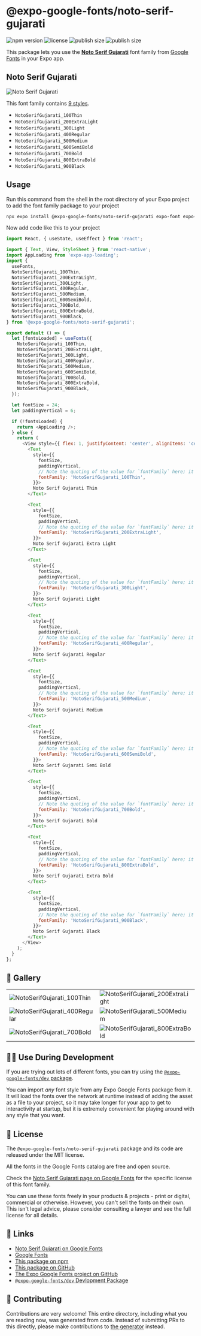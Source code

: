 # @expo-google-fonts/noto-serif-gujarati

![npm version](https://flat.badgen.net/npm/v/@expo-google-fonts/noto-serif-gujarati)
![license](https://flat.badgen.net/github/license/expo/google-fonts)
![publish size](https://flat.badgen.net/packagephobia/install/@expo-google-fonts/noto-serif-gujarati)
![publish size](https://flat.badgen.net/packagephobia/publish/@expo-google-fonts/noto-serif-gujarati)

This package lets you use the [**Noto Serif Gujarati**](https://fonts.google.com/specimen/Noto+Serif+Gujarati) font family from [Google Fonts](https://fonts.google.com/) in your Expo app.

## Noto Serif Gujarati

![Noto Serif Gujarati](./font-family.png)

This font family contains [9 styles](#-gallery).

- `NotoSerifGujarati_100Thin`
- `NotoSerifGujarati_200ExtraLight`
- `NotoSerifGujarati_300Light`
- `NotoSerifGujarati_400Regular`
- `NotoSerifGujarati_500Medium`
- `NotoSerifGujarati_600SemiBold`
- `NotoSerifGujarati_700Bold`
- `NotoSerifGujarati_800ExtraBold`
- `NotoSerifGujarati_900Black`

## Usage

Run this command from the shell in the root directory of your Expo project to add the font family package to your project
```sh
npx expo install @expo-google-fonts/noto-serif-gujarati expo-font expo-app-loading
```

Now add code like this to your project
```js
import React, { useState, useEffect } from 'react';

import { Text, View, StyleSheet } from 'react-native';
import AppLoading from 'expo-app-loading';
import {
  useFonts,
  NotoSerifGujarati_100Thin,
  NotoSerifGujarati_200ExtraLight,
  NotoSerifGujarati_300Light,
  NotoSerifGujarati_400Regular,
  NotoSerifGujarati_500Medium,
  NotoSerifGujarati_600SemiBold,
  NotoSerifGujarati_700Bold,
  NotoSerifGujarati_800ExtraBold,
  NotoSerifGujarati_900Black,
} from '@expo-google-fonts/noto-serif-gujarati';

export default () => {
  let [fontsLoaded] = useFonts({
    NotoSerifGujarati_100Thin,
    NotoSerifGujarati_200ExtraLight,
    NotoSerifGujarati_300Light,
    NotoSerifGujarati_400Regular,
    NotoSerifGujarati_500Medium,
    NotoSerifGujarati_600SemiBold,
    NotoSerifGujarati_700Bold,
    NotoSerifGujarati_800ExtraBold,
    NotoSerifGujarati_900Black,
  });

  let fontSize = 24;
  let paddingVertical = 6;

  if (!fontsLoaded) {
    return <AppLoading />;
  } else {
    return (
      <View style={{ flex: 1, justifyContent: 'center', alignItems: 'center' }}>
        <Text
          style={{
            fontSize,
            paddingVertical,
            // Note the quoting of the value for `fontFamily` here; it expects a string!
            fontFamily: 'NotoSerifGujarati_100Thin',
          }}>
          Noto Serif Gujarati Thin
        </Text>

        <Text
          style={{
            fontSize,
            paddingVertical,
            // Note the quoting of the value for `fontFamily` here; it expects a string!
            fontFamily: 'NotoSerifGujarati_200ExtraLight',
          }}>
          Noto Serif Gujarati Extra Light
        </Text>

        <Text
          style={{
            fontSize,
            paddingVertical,
            // Note the quoting of the value for `fontFamily` here; it expects a string!
            fontFamily: 'NotoSerifGujarati_300Light',
          }}>
          Noto Serif Gujarati Light
        </Text>

        <Text
          style={{
            fontSize,
            paddingVertical,
            // Note the quoting of the value for `fontFamily` here; it expects a string!
            fontFamily: 'NotoSerifGujarati_400Regular',
          }}>
          Noto Serif Gujarati Regular
        </Text>

        <Text
          style={{
            fontSize,
            paddingVertical,
            // Note the quoting of the value for `fontFamily` here; it expects a string!
            fontFamily: 'NotoSerifGujarati_500Medium',
          }}>
          Noto Serif Gujarati Medium
        </Text>

        <Text
          style={{
            fontSize,
            paddingVertical,
            // Note the quoting of the value for `fontFamily` here; it expects a string!
            fontFamily: 'NotoSerifGujarati_600SemiBold',
          }}>
          Noto Serif Gujarati Semi Bold
        </Text>

        <Text
          style={{
            fontSize,
            paddingVertical,
            // Note the quoting of the value for `fontFamily` here; it expects a string!
            fontFamily: 'NotoSerifGujarati_700Bold',
          }}>
          Noto Serif Gujarati Bold
        </Text>

        <Text
          style={{
            fontSize,
            paddingVertical,
            // Note the quoting of the value for `fontFamily` here; it expects a string!
            fontFamily: 'NotoSerifGujarati_800ExtraBold',
          }}>
          Noto Serif Gujarati Extra Bold
        </Text>

        <Text
          style={{
            fontSize,
            paddingVertical,
            // Note the quoting of the value for `fontFamily` here; it expects a string!
            fontFamily: 'NotoSerifGujarati_900Black',
          }}>
          Noto Serif Gujarati Black
        </Text>
      </View>
    );
  }
};

```

## 🔡 Gallery


||||
|-|-|-|
|![NotoSerifGujarati_100Thin](./NotoSerifGujarati_100Thin.ttf.png)|![NotoSerifGujarati_200ExtraLight](./NotoSerifGujarati_200ExtraLight.ttf.png)|![NotoSerifGujarati_300Light](./NotoSerifGujarati_300Light.ttf.png)||
|![NotoSerifGujarati_400Regular](./NotoSerifGujarati_400Regular.ttf.png)|![NotoSerifGujarati_500Medium](./NotoSerifGujarati_500Medium.ttf.png)|![NotoSerifGujarati_600SemiBold](./NotoSerifGujarati_600SemiBold.ttf.png)||
|![NotoSerifGujarati_700Bold](./NotoSerifGujarati_700Bold.ttf.png)|![NotoSerifGujarati_800ExtraBold](./NotoSerifGujarati_800ExtraBold.ttf.png)|![NotoSerifGujarati_900Black](./NotoSerifGujarati_900Black.ttf.png)||


## 👩‍💻 Use During Development

If you are trying out lots of different fonts, you can try using the [`@expo-google-fonts/dev` package](https://github.com/expo/google-fonts/tree/master/font-packages/dev#readme).

You can import *any* font style from any Expo Google Fonts package from it. It will load the fonts
over the network at runtime instead of adding the asset as a file to your project, so it may take longer
for your app to get to interactivity at startup, but it is extremely convenient
for playing around with any style that you want.

## 📖 License

The `@expo-google-fonts/noto-serif-gujarati` package and its code are released under the MIT license.

All the fonts in the Google Fonts catalog are free and open source.

Check the [Noto Serif Gujarati page on Google Fonts](https://fonts.google.com/specimen/Noto+Serif+Gujarati) for the specific license of this font family.

You can use these fonts freely in your products & projects - print or digital, commercial or otherwise. However, you can't sell the fonts on their own. This isn't legal advice, please consider consulting a lawyer and see the full license for all details.

## 🔗 Links

- [Noto Serif Gujarati on Google Fonts](https://fonts.google.com/specimen/Noto+Serif+Gujarati)
- [Google Fonts](https://fonts.google.com/)
- [This package on npm](https://www.npmjs.com/package/@expo-google-fonts/noto-serif-gujarati)
- [This package on GitHub](https://github.com/expo/google-fonts/tree/master/font-packages/noto-serif-gujarati)
- [The Expo Google Fonts project on GitHub](https://github.com/expo/google-fonts)
- [`@expo-google-fonts/dev` Devlopment Package](https://github.com/expo/google-fonts/tree/master/font-packages/dev)

## 🤝 Contributing

Contributions are very welcome! This entire directory, including what you are reading now, was generated from code. Instead of submitting PRs to this directly, please make contributions to [the generator](https://github.com/expo/google-fonts/tree/master/packages/generator) instead.
